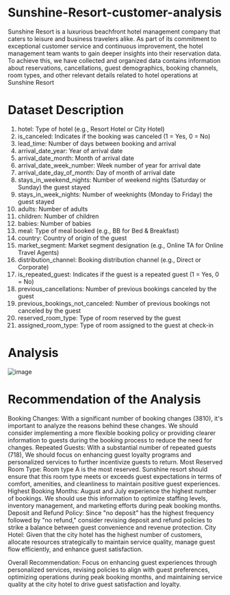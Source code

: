 # Sunshine-Resort-customer-analysis
Sunshine Resort is a luxurious beachfront hotel management company that caters to leisure and business travelers alike. As part of its commitment to exceptional customer service and continuous improvement, the hotel management team wants to gain deeper insights into their reservation data. To achieve this, we have collected and organized data contains information about reservations, cancellations, guest demographics, booking channels, room types, and other relevant details related to hotel operations at Sunshine Resort
# Dataset Description
1.	hotel: Type of hotel (e.g., Resort Hotel or City Hotel)
2.	is_canceled: Indicates if the booking was canceled (1 = Yes, 0 = No)
3.	lead_time: Number of days between booking and arrival
4.	arrival_date_year: Year of arrival date
5.	arrival_date_month: Month of arrival date
6.	arrival_date_week_number: Week number of year for arrival date
7.	arrival_date_day_of_month: Day of month of arrival date
8.	stays_in_weekend_nights: Number of weekend nights (Saturday or Sunday) the guest stayed
9.	stays_in_week_nights: Number of weeknights (Monday to Friday) the guest stayed
10.	adults: Number of adults
11.	children: Number of children
12.	babies: Number of babies
13.	meal: Type of meal booked (e.g., BB for Bed & Breakfast)
14.	country: Country of origin of the guest
15.	market_segment: Market segment designation (e.g., Online TA for Online Travel Agents)
16.	distribution_channel: Booking distribution channel (e.g., Direct or Corporate)
17.	is_repeated_guest: Indicates if the guest is a repeated guest (1 = Yes, 0 = No)
18.	previous_cancellations: Number of previous bookings canceled by the guest
19.	previous_bookings_not_canceled: Number of previous bookings not canceled by the guest
20.	reserved_room_type: Type of room reserved by the guest
21.	assigned_room_type: Type of room assigned to the guest at check-in
# Analysis
![image](https://github.com/Mizlizzy/Sunshine-Resort-customer-analysis/assets/125541494/4ac200ca-d66d-48f9-b1ec-92cf5f85420a)
# Recommendation of the Analysis
Booking Changes: With a significant number of booking changes (3810), it's important to analyze the reasons behind these changes. We should consider implementing a more flexible booking policy or providing clearer information to guests during the booking process to reduce the need for changes.
Repeated Guests: With a substantial number of repeated guests (718), We should focus on enhancing guest loyalty programs and personalized services to further incentivize guests to return.
Most Reserved Room Type: Room type A is the most reserved. Sunshine resort should ensure that this room type meets or exceeds guest expectations in terms of comfort, amenities, and cleanliness to maintain positive guest experiences.
Highest Booking Months: August and July experience the highest number of bookings. We should use this information to optimize staffing levels, inventory management, and marketing efforts during peak booking months.
Deposit and Refund Policy: Since "no deposit" has the highest frequency followed by "no refund," consider revising deposit and refund policies to strike a balance between guest convenience and revenue protection.
City Hotel: Given that the city hotel has the highest number of customers, allocate resources strategically to maintain service quality, manage guest flow efficiently, and enhance guest satisfaction.

Overall Recommendation: Focus on enhancing guest experiences through personalized services, revising policies to align with guest preferences, optimizing operations during peak booking months, and maintaining service quality at the city hotel to drive guest satisfaction and loyalty.






